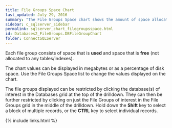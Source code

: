 ```yaml
---
title: File Groups Space Chart
last_updated: July 29, 2016
summary: "The File Groups Space chart shows the amount of space allocated to each file group."
sidebar: c_sqlserver_sidebar
permalink: sqlserver_chart_filegroupsspace.html
id: Databases2_FileGroups.DBFileGroupChart
folder: ConnectSQLServer
---
```




Each file group consists of space that is **used** and space that is **free** (not allocated to any tables/indexes).

The chart values can be displayed in megabytes or as a percentage of disk space. Use the File Groups Space list to change the values displayed on the chart.

The file groups displayed can be restricted by clicking the database(s) of interest in the Databases grid at the top of the drilldown. They can then be further restricted by clicking on just the File Groups of interest in the File Groups grid in the middle of the drilldown. Hold down the **Shift** key to select a block of multiple records, or the **CTRL** key to select individual records.


{% include links.html %}
